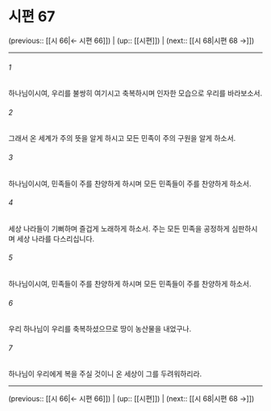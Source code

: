 # 시편 67

(previous:: [[시 66|← 시편 66]]) | (up:: [[시편]]) | (next:: [[시 68|시편 68 →]])

***




###### 1 

하나님이시여, 우리를 불쌍히 여기시고 축복하시며 인자한 모습으로 우리를 바라보소서. 



###### 2 

그래서 온 세계가 주의 뜻을 알게 하시고 모든 민족이 주의 구원을 알게 하소서. 



###### 3 

하나님이시여, 민족들이 주를 찬양하게 하시며 모든 민족들이 주를 찬양하게 하소서. 



###### 4 

세상 나라들이 기뻐하며 즐겁게 노래하게 하소서. 주는 모든 민족을 공정하게 심판하시며 세상 나라를 다스리십니다. 



###### 5 

하나님이시여, 민족들이 주를 찬양하게 하시며 모든 민족들이 주를 찬양하게 하소서. 



###### 6 

우리 하나님이 우리를 축복하셨으므로 땅이 농산물을 내었구나. 



###### 7 

하나님이 우리에게 복을 주실 것이니 온 세상이 그를 두려워하리라.

***

(previous:: [[시 66|← 시편 66]]) | (up:: [[시편]]) | (next:: [[시 68|시편 68 →]])
